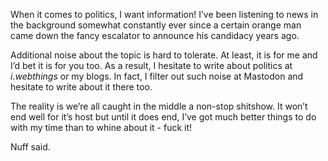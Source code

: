 When it comes to politics, I want information! I’ve been listening to news in the background somewhat constantly ever since a certain orange man came down the fancy escalator to announce his candidacy years ago. 

Additional noise about the topic is hard to tolerate. At least, it is for me and I’d bet it is for you too. As a result, I hesitate to write about politics at _i.webthings_ or my blogs. In fact, I filter out such noise at Mastodon and hesitate to write about it there too. 

The reality is we’re all caught in the middle a non-stop shitshow. It won’t end well for it’s host but until it does end, I’ve got much better things to do with my time than to whine about it - fuck it!

Nuff said.